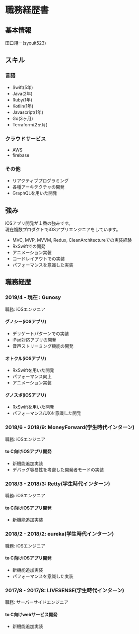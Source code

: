 # 職務経歴書

## 基本情報

田口翔一(syouit523)

## スキル
### 言語
- Swift(5年)
- Java(2年)
- Ruby(1年)
- Kotlin(1年)
- Javascript(1年)
- Go(3ヶ月)
- Terraform(2ヶ月)

### クラウドサービス

- AWS
- firebase

### その他

- リアクティブプログラミング
- 各種アーキテクチャの開発
- GraphQLを用いた開発


## 強み
iOSアプリ開発が１番の強みです。  
現在複数プロダクトでiOSアプリエンジニアをしています。

- MVC, MVP, MVVM, Redux, CleanArchitectureでの実装経験
- RxSwiftでの開発
- アニメーション実装
- コードレイアウトでの実装
- パフォーマンスを意識した実装

## 職務経歴

### 2019/4 - 現在 : Gunosy

職務: iOSエンジニア

#### グノシー(iOSアプリ)

- デリゲートパターンでの実装
- iPad対応アプリの開発
- 音声ストリーミング機能の開発

#### オトクル(iOSアプリ)

- RxSwiftを用いた開発
- パフォーマンス向上
- アニメーション実装

#### グノスポ(iOSアプリ)

- RxSwiftを用いた開発
- パフォーマンス/UXを意識した開発

### 2018/6 - 2018/9: MoneyForward(学生時代インターン)

職務: iOSエンジニア

#### to C向けiOSアプリ開発

- 新機能追加実装
- デバッグ容易性を考慮した開発者モードの実装


### 2018/3 - 2018/3: Retty(学生時代インターン)

職務: iOSエンジニア

#### to C向けiOSアプリ開発

- 新機能追加実装

### 2018/2 - 2018/2: eureka(学生時代インターン)

職務: iOSエンジニア

#### to C向けiOSアプリ開発

- 新機能追加実装
- パフォーマンスを意識した実装


### 2017/8 - 2017/8: LIVESENSE(学生時代インターン)

職務: サーバーサイドエンジニア

#### to C向けwebサービス開発

- 新機能追加実装